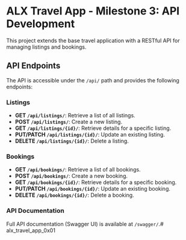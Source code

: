 # ALX Travel App - Milestone 3: API Development

This project extends the base travel application with a RESTful API for managing listings and bookings.

## API Endpoints

The API is accessible under the `/api/` path and provides the following endpoints:

### Listings

-   **GET `/api/listings/`**: Retrieve a list of all listings.
-   **POST `/api/listings/`**: Create a new listing.
-   **GET `/api/listings/{id}/`**: Retrieve details for a specific listing.
-   **PUT/PATCH `/api/listings/{id}/`**: Update an existing listing.
-   **DELETE `/api/listings/{id}/`**: Delete a listing.

### Bookings

-   **GET `/api/bookings/`**: Retrieve a list of all bookings.
-   **POST `/api/bookings/`**: Create a new booking.
-   **GET `/api/bookings/{id}/`**: Retrieve details for a specific booking.
-   **PUT/PATCH `/api/bookings/{id}/`**: Update an existing booking.
-   **DELETE `/api/bookings/{id}/`**: Delete a booking.

### API Documentation

Full API documentation (Swagger UI) is available at `/swagger/`.# alx_travel_app_0x01
